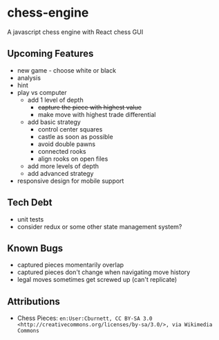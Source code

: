# chess-engine

A javascript chess engine with React chess GUI

## Upcoming Features

- new game - choose white or black
- analysis
- hint
- play vs computer
  - add 1 level of depth
    - ~~capture the piece with highest value~~
    - make move with highest trade differential
  - add basic strategy
    - control center squares
    - castle as soon as possible
    - avoid double pawns
    - connected rooks
    - align rooks on open files
  - add more levels of depth
  - add advanced strategy
- responsive design for mobile support

## Tech Debt

- unit tests
- consider redux or some other state management system?

## Known Bugs

<!-- - _none_ -->
- captured pieces momentarily overlap
- captured pieces don't change when navigating move history
- legal moves sometimes get screwed up (can't replicate)

## Attributions

- Chess Pieces: `en:User:Cburnett, CC BY-SA 3.0 <http://creativecommons.org/licenses/by-sa/3.0/>, via Wikimedia Commons`
